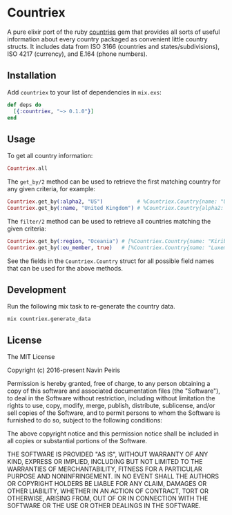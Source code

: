 # Countriex

A pure elixir port of the ruby [countries](https://github.com/hexorx/countries) gem that provides all sorts of useful information about every country packaged as convenient little country structs. It includes data from ISO 3166 (countries and states/subdivisions), ISO 4217 (currency), and E.164 (phone numbers).

## Installation

Add `countriex` to your list of dependencies in `mix.exs`:

```elixir
def deps do
  [{:countriex, "~> 0.1.0"}]
end
```

## Usage

To get all country information:

```elixir
Countriex.all
```

The `get_by/2` method can be used to retrieve the first matching country for any given criteria, for example:

```elixir
Countriex.get_by(:alpha2, "US")           # %Countriex.Country{name: "United States", alpha2: "US", alpha3: "USA", ...}
Countriex.get_by(:name, "United Kingdom") # %Countriex.Country{alpha2: "GB", alpha3: "GBR", ...}
```

The `filter/2` method can be used to retrieve all countries matching the given criteria:

```elixir
Countriex.get_by(:region, "Oceania") # [%Countriex.Country{name: "Kiribati", ...}, %Countriex.Country{name: "American Samoa", ...}, ...]
Countriex.get_by(:eu_member, true)   # [%Countriex.Country{name: "Luxembourg", ...}, %Countriex.Country{name: "Poland", ...}, ...]
```

See the fields in the `Countriex.Country` struct for all possible field names that can be used for the above methods.

## Development

Run the following mix task to re-generate the country data.

```
mix countriex.generate_data
```

## License

The MIT License

Copyright (c) 2016-present Navin Peiris

Permission is hereby granted, free of charge, to any person obtaining a copy
of this software and associated documentation files (the "Software"), to deal
in the Software without restriction, including without limitation the rights
to use, copy, modify, merge, publish, distribute, sublicense, and/or sell
copies of the Software, and to permit persons to whom the Software is
furnished to do so, subject to the following conditions:

The above copyright notice and this permission notice shall be included in
all copies or substantial portions of the Software.

THE SOFTWARE IS PROVIDED "AS IS", WITHOUT WARRANTY OF ANY KIND, EXPRESS OR
IMPLIED, INCLUDING BUT NOT LIMITED TO THE WARRANTIES OF MERCHANTABILITY,
FITNESS FOR A PARTICULAR PURPOSE AND NONINFRINGEMENT. IN NO EVENT SHALL THE
AUTHORS OR COPYRIGHT HOLDERS BE LIABLE FOR ANY CLAIM, DAMAGES OR OTHER
LIABILITY, WHETHER IN AN ACTION OF CONTRACT, TORT OR OTHERWISE, ARISING FROM,
OUT OF OR IN CONNECTION WITH THE SOFTWARE OR THE USE OR OTHER DEALINGS IN
THE SOFTWARE.
